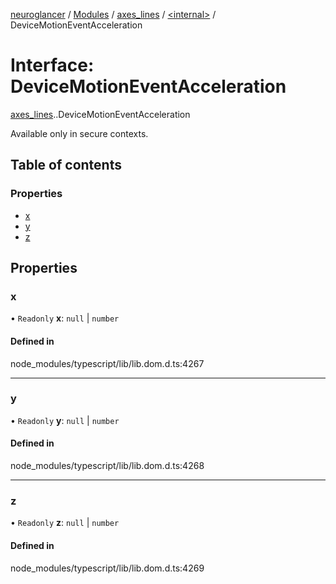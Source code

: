 [neuroglancer](../README.md) / [Modules](../modules.md) / [axes\_lines](../modules/axes_lines.md) / [<internal\>](../modules/axes_lines._internal_.md) / DeviceMotionEventAcceleration

# Interface: DeviceMotionEventAcceleration

[axes_lines](../modules/axes_lines.md).[<internal>](../modules/axes_lines._internal_.md).DeviceMotionEventAcceleration

Available only in secure contexts.

## Table of contents

### Properties

- [x](axes_lines._internal_.DeviceMotionEventAcceleration.md#x)
- [y](axes_lines._internal_.DeviceMotionEventAcceleration.md#y)
- [z](axes_lines._internal_.DeviceMotionEventAcceleration.md#z)

## Properties

### x

• `Readonly` **x**: ``null`` \| `number`

#### Defined in

node_modules/typescript/lib/lib.dom.d.ts:4267

___

### y

• `Readonly` **y**: ``null`` \| `number`

#### Defined in

node_modules/typescript/lib/lib.dom.d.ts:4268

___

### z

• `Readonly` **z**: ``null`` \| `number`

#### Defined in

node_modules/typescript/lib/lib.dom.d.ts:4269

